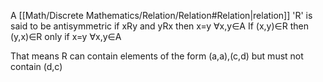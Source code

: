 A [[Math/Discrete Mathematics/Relation/Relation#Relation|relation]] 'R' is said to be antisymmetric if xRy and yRx then x=y ∀x,y∈A
If (x,y)∈R then (y,x)∈R only if x=y ∀x,y∈A

That means R can contain elements of the form (a,a),(c,d) but must not contain (d,c)